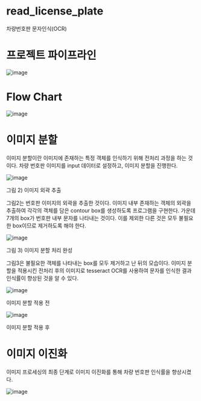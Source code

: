 # read_license_plate
 차량번호판 문자인식(OCR)

# 프로젝트 파이프라인
![image](https://user-images.githubusercontent.com/45943080/103255894-70d48a80-49ce-11eb-973a-179989419c62.png)


# Flow Chart
![image](https://user-images.githubusercontent.com/45943080/103255941-9feafc00-49ce-11eb-99a5-c6110bc1b269.png)



# 이미지 분할
이미지 분할이란 이미지에 존재하는 특정 객체를 인식하기 위해 전처리 과정을 하는 것이다. 
차량 번호판 이미지를 input 데이터로 설정하고, 이미지 분할을 진행한다.


![image](https://user-images.githubusercontent.com/45943080/103255967-c27d1500-49ce-11eb-9da6-58bcbc41bf83.png)


그림 2) 이미지 외곽 추출


그림2는 번호판 이미지의 외곽을 추출한 것이다. 
이미지 내부 존재하는 객체의 외곽을 추출하여 각각의 객체를 담은 contour box를 생성하도록 프로그램을 구현한다. 
가운데 7개의 box가 번호판 내부 문자를 나타내는 것이다. 이를 제외한 다른 것은 모두 불필요한 box이므로 제거하도록 해야 한다.


![image](https://user-images.githubusercontent.com/45943080/103256013-f35d4a00-49ce-11eb-81ac-b1d5a4979026.png)


그림 3) 이미지 분할 처리 완성


그림3은 불필요한 객체를 나타내는 box를 모두 제거하고 난 뒤의 모습이다. 
이미지 분할을 적용시킨 전처리 후의 이미지로 tesseract OCR를 사용하여 문자를 인식한 결과 인식률이 향상된 것을 알 수 있다. 

![image](https://user-images.githubusercontent.com/45943080/103256045-11c34580-49cf-11eb-8962-f42f65a6f8a4.png)


이미지 분할 적용 전

![image](https://user-images.githubusercontent.com/45943080/103256060-1ab41700-49cf-11eb-9295-8163a859d712.png)


이미지 분할 적용 후




# 이미지 이진화


이미지 프로세싱의 최종 단계로 이미지 이진화를 통해 차량 번호판  인식률을 향상시켰다.

![image](https://user-images.githubusercontent.com/45943080/103727323-59288200-501e-11eb-9ea3-924d3a511008.png)


